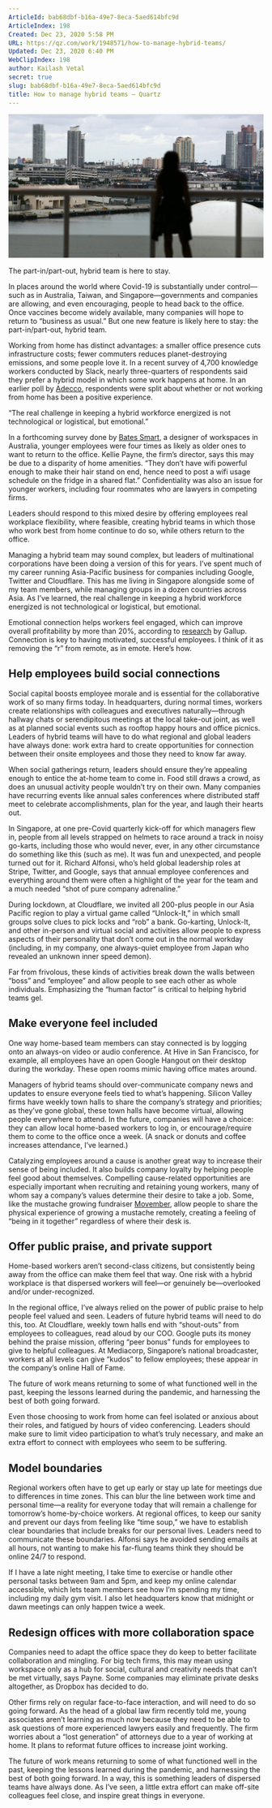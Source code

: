 ```yaml
---
ArticleId: bab68dbf-b16a-49e7-8eca-5aed614bfc9d
ArticleIndex: 198
Created: Dec 23, 2020 5:58 PM
URL: https://qz.com/work/1948571/how-to-manage-hybrid-teams/
Updated: Dec 23, 2020 6:40 PM
WebClipIndex: 198
author: Kailash Vetal
secret: true
slug: bab68dbf-b16a-49e7-8eca-5aed614bfc9d
title: How to manage hybrid teams — Quartz
---
```

![198%208174703e9a0145dda0a7b9862bb97913/2020-12-15T132643Z_1_LYNXMPEGBE13C_RTROPTP_4_USA-CONDOS-PEREZ-e1608566780104.jpg](198%208174703e9a0145dda0a7b9862bb97913/2020-12-15T132643Z_1_LYNXMPEGBE13C_RTROPTP_4_USA-CONDOS-PEREZ-e1608566780104.jpg)

The part-in/part-out, hybrid team is here to stay.

In places around the world where Covid-19 is substantially under control—such as in Australia, Taiwan, and Singapore—governments and companies are allowing, and even encouraging, people to head back to the office. Once vaccines become widely available, many companies will hope to return to “business as usual.” But one new feature is likely here to stay: the part-in/part-out, hybrid team.

Working from home has distinct advantages: a smaller office presence cuts infrastructure costs; fewer commuters reduces planet-destroying emissions, and some people love it. In a recent survey of 4,700 knowledge workers conducted by Slack, nearly three-quarters of respondents said they prefer a hybrid model in which some work happens at home. In an earlier poll by [Adecco](https://www.adeccogroup.com/futuhreinsight/striking-the-balance-between-the-office-and-remote-work-post-covid-what-evidence-tells-us/), respondents were split about whether or not working from home has been a positive experience.

“The real challenge in keeping a hybrid workforce energized is not technological or logistical, but emotional.”

In a forthcoming survey done by [Bates Smart](https://www.batessmart.com/), a designer of workspaces in Australia, younger employees were four times as likely as older ones to want to return to the office. Kellie Payne, the firm’s director, says this may be due to a disparity of home amenities. “They don’t have wifi powerful enough to make their hair stand on end, hence need to post a wifi usage schedule on the fridge in a shared flat.” Confidentiality was also an issue for younger workers, including four roommates who are lawyers in competing firms.

Leaders should respond to this mixed desire by offering employees real workplace flexibility, where feasible, creating hybrid teams in which those who work best from home continue to do so, while others return to the office.

Managing a hybrid team may sound complex, but leaders of multinational corporations have been doing a version of this for years. I’ve spent much of my career running Asia-Pacific business for companies including Google, Twitter and Cloudflare. This has me living in Singapore alongside some of my team members, while managing groups in a dozen countries across Asia. As I’ve learned, the real challenge in keeping a hybrid workforce energized is not technological or logistical, but emotional.

Emotional connection helps workers feel engaged, which can improve overall profitability by more than 20%, according to [research](https://blog.smarp.com/what-is-the-true-cost-of-poor-employee-communication) by Gallup. Connection is key to having motivated, successful employees. I think of it as removing the “r” from remote, as in emote. Here’s how.

## **Help employees build social connections**

Social capital boosts employee morale and is essential for the collaborative work of so many firms today. In headquarters, during normal times, workers create relationships with colleagues and executives naturally—through hallway chats or serendipitous meetings at the local take-out joint, as well as at planned social events such as rooftop happy hours and office picnics. Leaders of hybrid teams will have to do what regional and global leaders have always done: work extra hard to create opportunities for connection between their onsite employees and those they need to know far away.

When social gatherings return, leaders should ensure they’re appealing enough to entice the at-home team to come in. Food still draws a crowd, as does an unusual activity people wouldn’t try on their own. Many companies have recurring events like annual sales conferences where distributed staff meet to celebrate accomplishments, plan for the year, and laugh their hearts out.

In Singapore, at one pre-Covid quarterly kick-off for which managers flew in, people from all levels strapped on helmets to race around a track in noisy go-karts, including those who would never, ever, in any other circumstance do something like this (such as me). It was fun and unexpected, and people turned out for it. Richard Alfonsi, who’s held global leadership roles at Stripe, Twitter, and Google, says that annual employee conferences and everything around them were often a highlight of the year for the team and a much needed “shot of pure company adrenaline.”

During lockdown, at Cloudflare, we invited all 200-plus people in our Asia Pacific region to play a virtual game called “Unlock-It,” in which small groups solve clues to pick locks and “rob” a bank. Go-karting, Unlock-It, and other in-person and virtual social and activities allow people to express aspects of their personality that don’t come out in the normal workday (including, in my company, one always-quiet employee from Japan who revealed an unknown inner speed demon).

Far from frivolous, these kinds of activities break down the walls between “boss” and “employee” and allow people to see each other as whole individuals. Emphasizing the “human factor” is critical to helping hybrid teams gel.

## **Make everyone feel included**

One way home-based team members can stay connected is by logging onto an always-on video or audio conference. At Hive in San Francisco, for example, all employees have an open Google Hangout on their desktop during the workday. These open rooms mimic having office mates around.

Managers of hybrid teams should over-communicate company news and updates to ensure everyone feels tied to what’s happening. Silicon Valley firms have weekly town halls to share the company’s strategy and priorities; as they’ve gone global, these town halls have become virtual, allowing people everywhere to attend. In the future, companies will have a choice: they can allow local home-based workers to log in, or encourage/require them to come to the office once a week. (A snack or donuts and coffee increases attendance, I’ve learned.)

Catalyzing employees around a cause is another great way to increase their sense of being included. It also builds company loyalty by helping people feel good about themselves. Compelling cause-related opportunities are especially important when recruiting and retaining young workers, many of whom say a company’s values determine their desire to take a job. Some, like the mustache growing fundraiser [Movember](https://movember.com/), allow people to share the physical experience of growing a mustache remotely, creating a feeling of “being in it together” regardless of where their desk is.

## **Offer public praise, and private support**

Home-based workers aren’t second-class citizens, but consistently being away from the office can make them feel that way. One risk with a hybrid workplace is that dispersed workers will feel—or genuinely be—overlooked and/or under-recognized.

In the regional office, I’ve always relied on the power of public praise to help people feel valued and seen. Leaders of future hybrid teams will need to do this, too. At Cloudflare, weekly town halls end with “shout-outs” from employees to colleagues, read aloud by our COO. Google puts its money behind the praise mission, offering “peer bonus” funds for employees to give to helpful colleagues. At Mediacorp, Singapore’s national broadcaster, workers at all levels can give “kudos” to fellow employees; these appear in the company’s online Hall of Fame.

The future of work means returning to some of what functioned well in the past, keeping the lessons learned during the pandemic, and harnessing the best of both going forward.

Even those choosing to work from home can feel isolated or anxious about their roles, and fatigued by hours of video conferencing. Leaders should make sure to limit video participation to what’s truly necessary, and make an extra effort to connect with employees who seem to be suffering.

## **Model boundaries**

Regional workers often have to get up early or stay up late for meetings due to differences in time zones. This can blur the line between work time and personal time—a reality for everyone today that will remain a challenge for tomorrow’s home-by-choice workers. At regional offices, to keep our sanity and prevent our days from feeling like “time soup,” we have to establish clear boundaries that include breaks for our personal lives. Leaders need to communicate these boundaries. Alfonsi says he avoided sending emails at all hours, not wanting to make his far-flung teams think they should be online 24/7 to respond.

If I have a late night meeting, I take time to exercise or handle other personal tasks between 9am and 5pm, and keep my online calendar accessible, which lets team members see how I’m spending my time, including my daily gym visit. I also let headquarters know that midnight or dawn meetings can only happen twice a week.

## **Redesign offices with more collaboration space**

Companies need to adapt the office space they do keep to better facilitate collaboration and mingling. For big tech firms, this may mean using workspace only as a hub for social, cultural and creativity needs that can’t be met virtually, says Payne. Some companies may eliminate private desks altogether, as Dropbox has decided to do.

Other firms rely on regular face-to-face interaction, and will need to do so going forward. As the head of a global law firm recently told me, young associates aren’t learning as much now because they need to be able to ask questions of more experienced lawyers easily and frequently. The firm worries about a “lost generation” of attorneys due to a year of working at home. It plans to reformat future offices to increase joint working.

The future of work means returning to some of what functioned well in the past, keeping the lessons learned during the pandemic, and harnessing the best of both going forward. In a way, this is something leaders of dispersed teams have always done. As I’ve seen, a little extra effort can make off-site colleagues feel close, and inspire great things in everyone.
